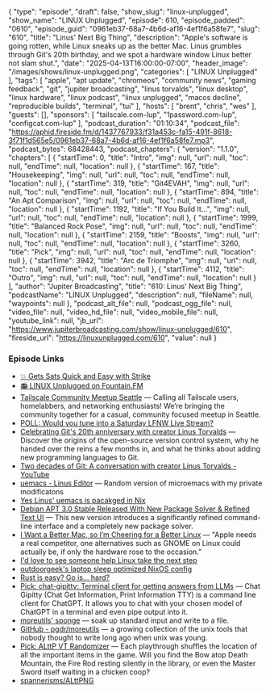 {
  "type": "episode",
  "draft": false,
  "show_slug": "linux-unplugged",
  "show_name": "LINUX Unplugged",
  "episode": 610,
  "episode_padded": "0610",
  "episode_guid": "0961eb37-68a7-4b6d-af16-4ef1f6a58fe7",
  "slug": "610",
  "title": "Linus' Next Big Thing",
  "description": "Apple's software is going rotten, while Linux sneaks up as the better Mac. Linus grumbles through Git's 20th birthday, and we spot a hardware window Linux better not slam shut.",
  "date": "2025-04-13T16:00:00-07:00",
  "header_image": "/images/shows/linux-unplugged.png",
  "categories": [
    "LINUX Unplugged"
  ],
  "tags": [
    "apple",
    "apt update",
    "chromeos",
    "community news",
    "gaming feedback",
    "git",
    "jupiter broadcasting",
    "linus torvalds",
    "linux desktop",
    "linux hardware",
    "linux podcast",
    "linux unplugged",
    "macos decline",
    "reproducible builds",
    "terminal",
    "tui"
  ],
  "hosts": [
    "brent",
    "chris",
    "wes"
  ],
  "guests": [],
  "sponsors": [
    "tailscale.com-lup",
    "1password.com-lup",
    "configcat.com-lup"
  ],
  "podcast_duration": "01:10:34",
  "podcast_file": "https://aphid.fireside.fm/d/1437767933/f31a453c-fa15-491f-8618-3f71f1d565e5/0961eb37-68a7-4b6d-af16-4ef1f6a58fe7.mp3",
  "podcast_bytes": 68428443,
  "podcast_chapters": {
    "version": "1.1.0",
    "chapters": [
      {
        "startTime": 0,
        "title": "Intro",
        "img": null,
        "url": null,
        "toc": null,
        "endTime": null,
        "location": null
      },
      {
        "startTime": 167,
        "title": "Housekeeping",
        "img": null,
        "url": null,
        "toc": null,
        "endTime": null,
        "location": null
      },
      {
        "startTime": 319,
        "title": "Git4EVAH",
        "img": null,
        "url": null,
        "toc": null,
        "endTime": null,
        "location": null
      },
      {
        "startTime": 894,
        "title": "An Apt Comparison",
        "img": null,
        "url": null,
        "toc": null,
        "endTime": null,
        "location": null
      },
      {
        "startTime": 1192,
        "title": "If You Build It...",
        "img": null,
        "url": null,
        "toc": null,
        "endTime": null,
        "location": null
      },
      {
        "startTime": 1999,
        "title": "Balanced Rock Pose",
        "img": null,
        "url": null,
        "toc": null,
        "endTime": null,
        "location": null
      },
      {
        "startTime": 2159,
        "title": "Boosts",
        "img": null,
        "url": null,
        "toc": null,
        "endTime": null,
        "location": null
      },
      {
        "startTime": 3260,
        "title": "Pick",
        "img": null,
        "url": null,
        "toc": null,
        "endTime": null,
        "location": null
      },
      {
        "startTime": 3942,
        "title": "Arc de Triomphe",
        "img": null,
        "url": null,
        "toc": null,
        "endTime": null,
        "location": null
      },
      {
        "startTime": 4112,
        "title": "Outro",
        "img": null,
        "url": null,
        "toc": null,
        "endTime": null,
        "location": null
      }
    ],
    "author": "Jupiter Broadcasting",
    "title": "610: Linus' Next Big Thing",
    "podcastName": "LINUX Unplugged",
    "description": null,
    "fileName": null,
    "waypoints": null
  },
  "podcast_alt_file": null,
  "podcast_ogg_file": null,
  "video_file": null,
  "video_hd_file": null,
  "video_mobile_file": null,
  "youtube_link": null,
  "jb_url": "https://www.jupiterbroadcasting.com/show/linux-unplugged/610",
  "fireside_url": "https://linuxunplugged.com/610",
  "value": null
}


### Episode Links

* [💥 Gets Sats Quick and Easy with Strike](https://strike.me/ "💥 Gets Sats Quick and Easy with Strike")
* [📻 LINUX Unplugged on Fountain.FM](https://www.fountain.fm/show/dWiuBeqpDSM86AwXRXov "📻 LINUX Unplugged  on Fountain.FM")
* [Tailscale Community Meetup Seattle](https://tailscale.com/events-webinars/tailscale-community-meetup-seattle "Tailscale Community Meetup Seattle") — Calling all Tailscale users, homelabbers, and networking enthusiasts! We’re bringing the community together for a casual, community focused meetup in Seattle.
* [POLL: Would you tune into a Saturday LFNW Live Stream?](https://strawpoll.com/kogjRdNEKg6 "POLL: Would you tune into a Saturday LFNW Live Stream?")
* [Celebrating Git's 20th anniversary with creator Linus Torvalds](https://about.gitlab.com/blog/2025/04/07/celebrating-gits-20th-anniversary-with-creator-linus-torvalds/ "Celebrating Git&#x27;s 20th anniversary with creator Linus Torvalds") — Discover the origins of the open-source version control system, why he handed over the reins a few months in, and what he thinks about adding new programming languages to Git.
* [Two decades of Git: A conversation with creator Linus Torvalds - YouTube](https://www.youtube.com/watch?v=sCr_gb8rdEI "Two decades of Git: A conversation with creator Linus Torvalds - YouTube")
* [uemacs - Linus Editor](https://github.com/torvalds/uemacs "uemacs - Linus Editor") — Random version of microemacs with my private modificatons
* [Yes Linus' uemacs is pacakged in Nix](https://github.com/NixOS/nixpkgs/blob/nixos-24.11/pkgs/by-name/ue/uemacs/package.nix#L36 "Yes Linus&#x27; uemacs is pacakged in Nix")
* [Debian APT 3.0 Stable Released With New Package Solver & Refined Text UI](https://www.phoronix.com/news/Debian-APT-3.0-Released "Debian APT 3.0 Stable Released With New Package Solver &amp; Refined Text UI") — This new version introduces a significantly refined command-line interface and a completely new package solver.
* [I Want a Better Mac, so I’m Cheering for a Better Linux](https://ofb.biz/safari/article/1304.html "I Want a Better Mac, so I’m Cheering for a Better Linux") — "Apple needs a real competitor, one alternatives such as GNOME on Linux could actually be, if only the hardware rose to the occasion."
* [I'd love to see someone help Linux take the next step](https://ofb.biz/safari/article/1304.html "I&#x27;d love to see someone help Linux take the next step")
* [outdoorgeek's laptop sleep optimized NixOS config](https://github.com/nikolarobottesla/infra-nix-config/blob/main/modules%2Fnixos%2Fdesktop.nix#L67 "outdoorgeek&#x27;s laptop sleep optimized NixOS config")
* [Rust is easy? Go is… hard?](https://medium.com/@bryan.hyland32/rust-is-easy-go-is-hard-521383d54c32 "Rust is easy? Go is… hard?")
* [Pick: chat-gipitty: Terminal client for getting answers from LLMs](https://github.com/divanvisagie/chat-gipitty "Pick: chat-gipitty: Terminal client for getting answers from LLMs") — Chat Gipitty (Chat Get Information, Print Information TTY) is a command line client for ChatGPT. It allows you to chat with your chosen model of ChatGPT in a terminal and even pipe output into it.
* [moreutils' sponge](https://joeyh.name/code/moreutils/ "moreutils&#x27; sponge") — soak up standard input and write to a file.
* [GitHub - pgdr/moreutils](https://github.com/pgdr/moreutils "GitHub - pgdr/moreutils") — a growing collection of the unix tools that nobody thought to write long ago when unix was young.
* [Pick: ALttP VT Randomizer](https://alttpr.com/en "Pick: ALttP VT Randomizer") — Each playthrough shuffles the location of all the important items in the game. Will you find the Bow atop Death Mountain, the Fire Rod resting silently in the library, or even the Master Sword itself waiting in a chicken coop?
* [spannerisms/ALttPNG](https://github.com/spannerisms/ALttPNG "spannerisms/ALttPNG")
